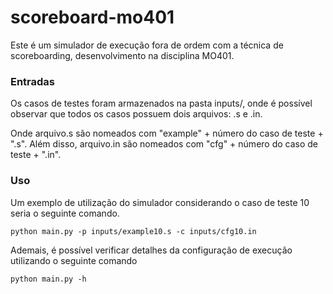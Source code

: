 # scoreboard-mo401

Este é um simulador de execução fora de ordem com a técnica de scoreboarding, desenvolvimento na disciplina MO401.

### Entradas

Os casos de testes foram armazenados na pasta inputs/, onde é possível observar que todos os casos possuem dois arquivos: <arquivo>.s e <arquivo>.in.

Onde arquivo.s são nomeados com "example" + número do caso de teste + ".s". Além disso, arquivo.in são nomeados com "cfg" + número do caso de teste + ".in".

### Uso 

Um exemplo de utilização do simulador considerando o caso de teste 10 seria o seguinte comando.

```
python main.py -p inputs/example10.s -c inputs/cfg10.in
```

Ademais, é possível verificar detalhes da configuração de execução utilizando o seguinte comando

```
python main.py -h
```
